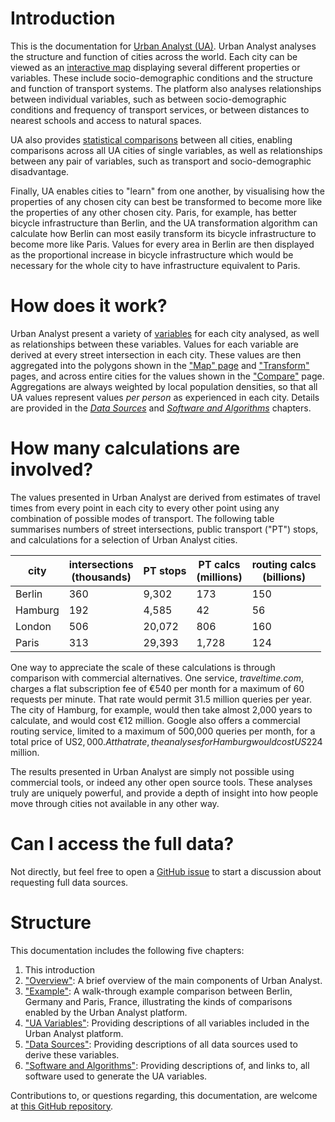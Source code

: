 # Introduction

This is the documentation for [Urban Analyst (UA)](https://urbananalyst.city).
Urban Analyst analyses the structure and function of cities across the world.
Each city can be viewed as an [interactive map](https://urbananalyst.city/maps)
displaying several different properties or variables. These include
socio-demographic conditions and the structure and function of transport
systems. The platform also analyses relationships between individual variables,
such as between socio-demographic conditions and frequency of transport
services, or between distances to nearest schools and access to natural spaces.

UA also provides [statistical comparisons](https://urbananalyst.city/compare)
between all cities, enabling comparisons across all UA cities of single
variables, as well as relationships between any pair of variables, such as
transport and socio-demographic disadvantage. 

Finally, UA enables cities to "learn" from one another, by visualising how the
properties of any chosen city can best be transformed to become more like the
properties of any other chosen city. Paris, for example, has better bicycle
infrastructure than Berlin, and the UA transformation algorithm can calculate
how Berlin can most easily transform its bicycle infrastructure to become more
like Paris. Values for every area in Berlin are then displayed as the
proportional increase in bicycle infrastructure which would be necessary for
the whole city to have infrastructure equivalent to Paris.

# How does it work?

Urban Analyst present a variety of [variables](./variables.md) for each city
analysed, as well as relationships between these variables. Values for each
variable are derived at every street intersection in each city. These values
are then aggregated into the polygons shown in the ["Map"
page](https://urbananalyst.city/maps) and
["Transform"](https://urbananalyst.city/transform) pages, and across entire
cities for the values shown in the
["Compare"](https://urbananalyst.city/compare) page. Aggregations are always
weighted by local population densities, so that all UA values represent values
*per person* as experienced in each city. Details are provided in the [*Data
Sources*](./data.md) and [*Software and Algorithms*](./software.md) chapters.

# How many calculations are involved?

The values presented in Urban Analyst are derived from estimates of travel
times from every point in each city to every other point using any combination
of possible modes of transport. The following table summarises numbers of
street intersections, public transport ("PT") stops, and calculations for a
selection of Urban Analyst cities.

 city    | intersections<br>(thousands) | PT stops | PT calcs<br>(millions) | routing calcs<br>(billions)
-------- | ------------- | -------- | -------- | -----------
Berlin   |      360      |   9,302  |      173 |  150
Hamburg  |      192      |   4,585  |       42 |   56
London   |      506      |  20,072  |      806 |  160
Paris    |      313      |  29,393  |    1,728 |  124

One way to appreciate the scale of these calculations is through comparison
with commercial alternatives. One service, *traveltime.com*, charges a flat
subscription fee of €540 per month for a maximum of 60 requests per minute.
That rate would permit 31.5 million queries per year. The city of Hamburg, for
example, would then take almost 2,000 years to calculate, and would cost
€12 million. Google also offers a commercial routing service, limited to a
maximum of 500,000 queries per month, for a total price of US$2,000. At that
rate, the analyses for Hamburg would cost US$224 million.

The results presented in Urban Analyst are simply not possible using commercial
tools, or indeed any other open source tools. These analyses truly are uniquely
powerful, and provide a depth of insight into how people move through cities
not available in any other way.


# Can I access the full data?

Not directly, but feel free to open a [GitHub
issue](https://github.com/mpadge/UrbanAnalyst/issues) to start a discussion
about requesting full data sources.

# Structure

This documentation includes the following five chapters:

1. This introduction
2. ["Overview"](./overview.md): A brief overview of the main components of Urban Analyst.
3. ["Example"](./example.md): A walk-through example comparison between Berlin, Germany and Paris, France, illustrating the kinds of comparisons enabled by the Urban Analyst platform.
4. ["UA Variables"](./variables.md): Providing descriptions of all variables included in the Urban Analyst platform.
5. ["Data Sources"](./data.md): Providing descriptions of all data sources used to derive these variables.
6. ["Software and Algorithms"](./software.md): Providing descriptions of, and links to, all software used to generate the UA variables.

Contributions to, or questions regarding, this documentation, are welcome at
[this GitHub repository](https://githu.com/UrbanAnalyst/docs).
